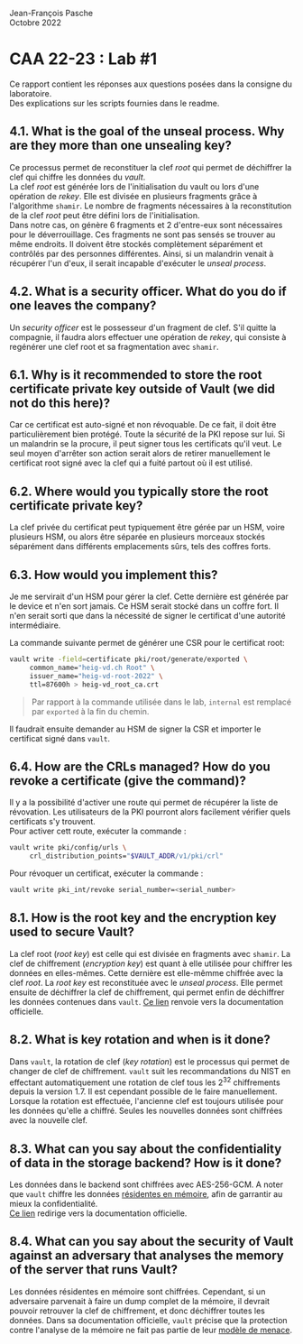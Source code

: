 Jean-François Pasche  
Octobre 2022
# CAA 22-23 : Lab #1
Ce rapport contient les réponses aux questions posées dans la consigne du laboratoire.  
Des explications sur les scripts fournies dans le readme.

## 4.1. What is the goal of the unseal process. Why are they more than one unsealing key?
Ce processus permet de reconstituer la clef *root* qui permet de déchiffrer la clef qui chiffre les données du *vault*.    
La clef *root* est générée lors de l'initialisation du vault ou lors d'une opération de *rekey*. Elle est divisée en plusieurs fragments grâce à l'algorithme `shamir`. Le nombre de fragments nécessaires à la reconstitution de la clef *root* peut être défini lors de l'initialisation.  
Dans notre cas, on génère 6 fragments et 2 d'entre-eux sont nécessaires pour le déverrouillage. Ces fragments ne sont pas sensés se trouver au même endroits. Il doivent être stockés complètement séparément et contrôlés par des personnes différentes. Ainsi, si un malandrin venait à récupérer l'un d'eux, il serait incapable d'exécuter le *unseal process*.

## 4.2. What is a security officer. What do you do if one leaves the company?
Un *security officer* est le possesseur d'un fragment de clef. S'il quitte la compagnie, il faudra alors effectuer une opération de *rekey*, qui consiste à regénérer une clef root et sa fragmentation avec `shamir`.

## 6.1. Why is it recommended to store the root certificate private key outside of Vault (we did not do this here)?
Car ce certificat est auto-signé et non révoquable. De ce fait, il doit être particulièrement bien protégé. Toute la sécurité de la PKI repose sur lui. Si un malandrin se la procure, il peut signer tous les certificats qu'il veut. Le seul moyen d'arrêter son action serait alors de retirer manuellement le certificat root signé avec la clef qui a fuité partout où il est utilisé.

## 6.2. Where would you typically store the root certificate private key?
La clef privée du certificat peut typiquement être gérée par un HSM, voire plusieurs HSM, ou alors être séparée en plusieurs morceaux stockés séparément dans différents emplacements sûrs, tels des coffres forts.

## 6.3. How would you implement this?
Je me servirait d'un HSM pour gérer la clef. Cette dernière est générée par le device et n'en sort jamais. Ce HSM serait stocké dans un coffre fort. Il n'en serait sorti que dans la nécessité de signer le certificat d'une autorité intermédiaire.

La commande suivante permet de générer une CSR pour le certificat root:
```bash
vault write -field=certificate pki/root/generate/exported \
     common_name="heig-vd.ch Root" \
     issuer_name="heig-vd-root-2022" \
     ttl=87600h > heig-vd_root_ca.crt
```
> Par rapport à la commande utilisée dans le lab, `internal` est remplacé par `exported` à la fin du chemin.

Il faudrait ensuite demander au HSM de signer la CSR et importer le certificat signé dans `vault`.

## 6.4. How are the CRLs managed? How do you revoke a certificate (give the command)?
Il y a la possibilité d'activer une route qui permet de récupérer la liste de révovation. Les utilisateurs de la PKI pourront alors facilement vérifier quels certificats s'y trouvent.  
Pour activer cett route, exécuter la commande :
```bash
vault write pki/config/urls \
     crl_distribution_points="$VAULT_ADDR/v1/pki/crl"
```
Pour révoquer un certificat, exécuter la commande :
```bash
vault write pki_int/revoke serial_number=<serial_number>
```

## 8.1. How is the root key and the encryption key used to secure Vault?
La clef root (*root key*) est celle qui est divisée en fragments avec `shamir`. La clef de chiffrement (*encryption key*) est quant à elle utilisée pour chiffrer les données en elles-mêmes. Cette dernière est elle-mêmme chiffrée avec la clef *root*. La *root key* est reconstituée avec le *unseal process*. Elle permet ensuite de déchiffrer la clef de chiffrement, qui permet enfin de déchiffrer les données contenues dans `vault`.
[Ce lien](https://www.vaultproject.io/docs/concepts/seal) renvoie vers la documentation officielle.

## 8.2. What is key rotation and when is it done?
Dans `vault`, la rotation de clef (*key rotation*) est le processus qui permet de changer de clef de chiffrement. `vault` suit les recommandations du NIST en effectant automatiquement une rotation de clef tous les 2<sup>32</sup> chiffrements depuis la version 1.7. Il est cependant possible de le faire manuellement.  
Lorsque la rotation est effectuée, l'ancienne clef est toujours utilisée pour les données qu'elle a chiffré. Seules les nouvelles données sont chiffrées avec la nouvelle clef.         

## 8.3. What can you say about the confidentiality of data in the storage backend? How is it done?
Les données dans le backend sont chiffrées avec AES-256-GCM. A noter que `vault` chiffre les données [résidentes en mémoire](https://www.hashicorp.com/blog/how-vault-encrypts-application-data-during-transit-and-at-rest), afin de garrantir au mieux la confidentialité.  
[Ce lien](https://www.vaultproject.io/docs/internals/rotation) redirige vers la documentation officielle.

## 8.4. What can you say about the security of Vault against an adversary that analyses the memory of the server that runs Vault?
Les données résidentes en mémoire sont chiffrées. Cependant, si un adversaire parvenait à faire un dump complet de la mémoire, il devrait pouvoir retrouver la clef de chiffrement, et donc déchiffrer toutes les données. Dans sa documentation officielle, `vault` précise que la protection contre l'analyse de la mémoire ne fait pas partie de leur [modèle de menace](https://developer.hashicorp.com/vault/docs/internals/security).